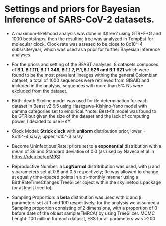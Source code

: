 # Settings and priors for Bayesian Inference of SARS-CoV-2 datasets.
- A maximum-likelihood analysis was done in IQtree2 using GTR+F+G and 1000 bootstraps, then the resulting tree was analyzed in TempEst for molecular clock. 
Clock rate was assesed to be close to 8x10^-4 subs/site/year, which was used as a prior for further Bayesian Inference analyses. 

- For the priors and setting of the BEAST analyses, 8 datasets composed of **B.1, B.1.111, B.1.1.348, B.1.1.7, P.1, B.1.526 and B.1.621** which were found to be the most prevalent lineages
withing the general Colombian dataset, a total of 1000 sequences were retrieved from GISAID and included in the analysis, sequences with more than 5% Ns were excluded from the dataset.

- Birth-death Skyline model was used for Re determination for each dataset in Beast v2.6.5 using Hasegawa-Kishino-Yano model with gamma categories set to empirical.
*note: Best-fit model was found to be GTR but given the size of the dataset and the lack of computing power, I decided to use HKY.
- Clock Model: **Strick clock** with **uniform** distribution prior, lower = 8x10^-4 s/s/y; upper 1x10^-3 s/s/y.
- Become Uninfectious Rate: priors set to a **exponential** distribution with a mean of 36 and Standard deviation of 0.0 (as used by Naveca et al in https://rdcu.be/cpM9S)
- Reproductive Number: a **LogNormal** distritribution was used, with µ and s parameters set at 0.8 and 0.5 respectively; 
 Re was allowed to change at equally time-spaced points in a tri-monthly manner using a BirthRateTimeChanges TreeSlicer object within the skylinetools package (or at least tried to).
- Sampling Proportion: a **beta** distribution was used with α and β parameters set at 1 and 100 respectively, for the analysis we assumed a Sampling proportion consisting of 2 dimensions, with a proportion of 0 before date of the oldest sample(TMRCA) by using TreeSlicer.
MCMC Lenght: 100 million for each dataset, ESS for all parameters was >200

